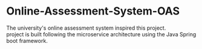 # Online-Assessment-System-OAS
The university's online assessment system inspired this project. <br>
project is built following the microservice architecture using the Java Spring boot framework.


